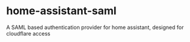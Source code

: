 # home-assistant-saml
A SAML based authentication provider for home assistant, designed for cloudflare access

